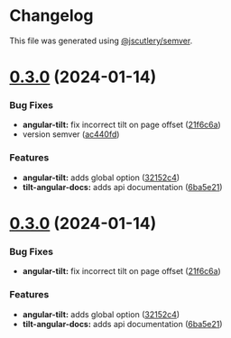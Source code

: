 # Changelog

This file was generated using [@jscutlery/semver](https://github.com/jscutlery/semver).

# [0.3.0](https://github.com/geometricpanda/angular-tilt/compare/angular-tilt-0.2.1...angular-tilt-0.3.0) (2024-01-14)


### Bug Fixes

* **angular-tilt:** fix incorrect tilt on page offset ([21f6c6a](https://github.com/geometricpanda/angular-tilt/commit/21f6c6ad27c896c0e35a600b5cf2272210d5461a))
* version semver ([ac440fd](https://github.com/geometricpanda/angular-tilt/commit/ac440fd9eb95f0ae0d5bb4c250b0ef63d3d228e3))


### Features

* **angular-tilt:** adds global option ([32152c4](https://github.com/geometricpanda/angular-tilt/commit/32152c4fecc2d0b2c8dd9009dd5327e0db91b88b))
* **tilt-angular-docs:** adds api documentation ([6ba5e21](https://github.com/geometricpanda/angular-tilt/commit/6ba5e2164a507477eb711d5d841e47892470ea57))



# [0.3.0](https://github.com/geometricpanda/angular-tilt/compare/angular-tilt-0.2.1...angular-tilt-0.3.0) (2024-01-14)


### Bug Fixes

* **angular-tilt:** fix incorrect tilt on page offset ([21f6c6a](https://github.com/geometricpanda/angular-tilt/commit/21f6c6ad27c896c0e35a600b5cf2272210d5461a))


### Features

* **angular-tilt:** adds global option ([32152c4](https://github.com/geometricpanda/angular-tilt/commit/32152c4fecc2d0b2c8dd9009dd5327e0db91b88b))
* **tilt-angular-docs:** adds api documentation ([6ba5e21](https://github.com/geometricpanda/angular-tilt/commit/6ba5e2164a507477eb711d5d841e47892470ea57))
